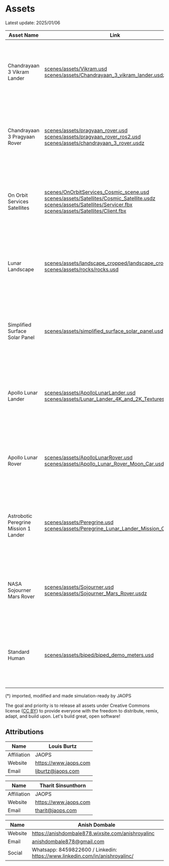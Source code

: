 # Assets
Latest update: 2025/01/06

|Asset Name | Link | Licence | Author | Reference | Preview |
|-----------|------|---------|--------|-----------|---------|
|Chandrayaan 3 Vikram Lander | [scenes/assets/Vikram.usd](scenes/assets/Vikram.usd) <br> [scenes/assets/Chandrayaan_3_vikram_lander.usdz](scenes/assets/Chandrayaan_3_vikram_lander.usdz) | CC BY | Anish Dombale (*) | Initial source available on [Sketchfab](https://sketchfab.com/3d-models/chandrayaan-3-vikram-lander-96dbe26896d541c297e53120a3f6eb16) | <img src="./images/asset_VikramLander.png" width="200"> |
|Chandrayaan 3 Pragyaan Rover | [scenes/assets/pragyaan_rover.usd](scenes/assets/pragyaan_rover.usd) <br> [scenes/assets/pragyaan_rover_ros2.usd](scenes/assets/pragyaan_rover_ros2.usd) [scenes/assets/chandrayaan_3_rover.usdz](./scenes/assets/chandrayaan_3_rover.usdz) | CC BY | Anish Dombale (*) | Initial source available on [Sketchfab](https://sketchfab.com/3d-models/chandrayaan-3-rover-17846d086cee43ca938b327663bfa82f) | <img src="./images/assets_PragyaanRover.png" width="200">|
|On Orbit Services Satellites | [scenes/OnOrbitServices_Cosmic_scene.usd](scenes/OnOrbitServices_Cosmic_scene.usd) <br> [scenes/assets/Satellites/Cosmic_Satellite.usdz](scenes/assets/Satellites/Cosmic_Satellite.usdz) <br> [scenes/assets/Satellites/Servicer.fbx](scenes/assets/Satellites/Servicer.fbx) <br> [scenes/assets/Satellites/Client.fbx](scenes/assets/Satellites/Client.fbx) | CC BY | Anish Dombale (*) | Based on publicly available images of the upcoming [Astroscale COSMIC mission](https://astroscale.com/missions/cosmic/). Made for [demo_satellite_manipulation](src/demo_satellite_manipulation). <br> Original model available on [Sketchfab](https://sketchfab.com/3d-models/cosmic-satellite-9225fbda9141487397b8fbf2043d5e38) | <img src="./images/asset_OnOrbitServicesSatellites.png" width="200">|
|Lunar Landscape | [scenes/assets/landscape_cropped/landscape_cropped.usd](scenes/assets/landscape_cropped/landscape_cropped.usd) <br> [scenes/assets/rocks/rocks.usd](scenes/assets/rocks/rocks.usd) | CC BY | Louis Burtz (JAOPS) | Initial source from [VERTEX Interactive](https://www.fab.com/listings/2378160c-3be6-4a0d-817e-df027d035e49) for UE5, then cropped, modified and exported into Omniverse | <img src="./images/asset_LunarLandscape.png" width="200">|
|Simplified Surface Solar Panel | [scenes/assets/simplified_surface_solar_panel.usd](scenes/assets/simplified_surface_solar_panel.usd) | CC BY | Louis Burtz (JAOPS) | Made for [demo_power_thermal](./src/demo_power_thermal/README.md)| <img src="./images/asset_simplifiedLunarSurface.png" width="200">|
|Apollo Lunar Lander | [scenes/assets/ApolloLunarLander.usd](./scenes/assets/ApolloLunarLander.usd) <br> [scenes/assets/Lunar_Lander_4K_and_2K_Textures.usdz](scenes/assets/Lunar_Lander_4K_and_2K_Textures.usdz) | [Sketchfab Standard](https://sketchfab.com/licenses) | [Desertsage](https://sketchfab.com/Desertsage) (*)| Initial source available on [Sketchfab](https://sketchfab.com/3d-models/lunar-lander-4k-and-2k-textures-2f0b39314afc4da48bcaab1d8cc14c26) | <img src="./images/asset_ApolloLander.png" width="200">|
|Apollo Lunar Rover  | [scenes/assets/ApolloLunarRover.usd](./scenes/assets/ApolloLunarRover.usd) [scenes/assets/Apollo_Lunar_Rover_Moon_Car.usdz](./scenes/assets/Apollo_Lunar_Rover_Moon_Car.usdz) | [Sketchfab Editorial](https://sketchfab.com/licenses) | [SQUIR3D](https://sketchfab.com/SQUIR3D) (*) | Initial source available on [Sketchfab](https://sketchfab.com/3d-models/apollo-lunar-rover-moon-car-bef2062726c8448f8ebe935c690f633a) | <img src="./images/asset_ApolloRover.png " width="200">|
|Astrobotic Peregrine Mission 1 Lander| [scenes/assets/Peregrine.usd](scenes/assets/Peregrine.usd) <br> [scenes/assets/Peregrine_Lunar_Lander_Mission_One.usdz](scenes/assets/Peregrine_Lunar_Lander_Mission_One.usdz) | [Sketchfab Standard](https://sketchfab.com/licenses) | [msanjurj](https://sketchfab.com/msanjurj) (*) | Initial source available on [Sketchfab](https://sketchfab.com/3d-models/peregrine-lunar-lander-mission-one-ba9e688d99a54b2abee0ea12583d9492) | <img src="./images/asset_PeregrineLander.png" width="200">|
|NASA Sojourner Mars Rover | [scenes/assets/Sojourner.usd](scenes/assets/Sojourner.usd) <br> [scenes/assets/Sojourner_Mars_Rover.usdz](scenes/assets/Sojourner_Mars_Rover.usdz) | [Sketchfab Standard](https://sketchfab.com/licenses) | [Jan Walter Sluka](https://sketchfab.com/janwaltersluka) (*) | Initial source available on [Sketchfab](https://sketchfab.com/3d-models/sojourner-mars-rover-7f135874ddd34f8f98904b53a2c178e1)| <img src="./images/asset_SojournerRover.png" width="200">|
|Standard Human | [scenes/assets/biped/biped_demo_meters.usd](scenes/assets/biped/biped_demo_meters.usd) | [NVIDIA Omniverse License Agreement](https://docs.omniverse.nvidia.com/simready/latest/common/NVIDIA_Omniverse_License_Agreement.html) | NVIDIA | Standard SimReady asset on [Omniverse Nucleus](omniverse://localhost/NVIDIA/Assets/Isaac/4.2/Isaac/People/Characters/Biped_Setup.usd) | <img src="./images/asset_standardHuman.png" width="200">|


(*) imported, modified and made simulation-ready by JAOPS

The goal and priority is to release all assets under Creative Commons license ([CC BY](https://creativecommons.org/licenses/by/4.0/)) to provide everyone with the freedom to distribute, remix, adapt, and build upon.
Let's build great, open software!

## Attributions

|Name | Louis Burtz |
|----|----|
|Affiliation | JAOPS |
|Website | https://www.jaops.com |
|Email | ljburtz@jaops.com|

|Name | Tharit Sinsunthorn|
|----|----|
|Affiliation | JAOPS |
|Website | https://www.jaops.com |
|Email | tharit@jaops.com|

|Name | Anish Dombale |
|----|----|
|Website | https://anishdombale878.wixsite.com/anishroyalinc|
|Email | anishdombale878@gmail.com|
|Social | Whatsapp: 8459822600  / Linkedin: https://www.linkedin.com/in/anishroyalinc/ |
